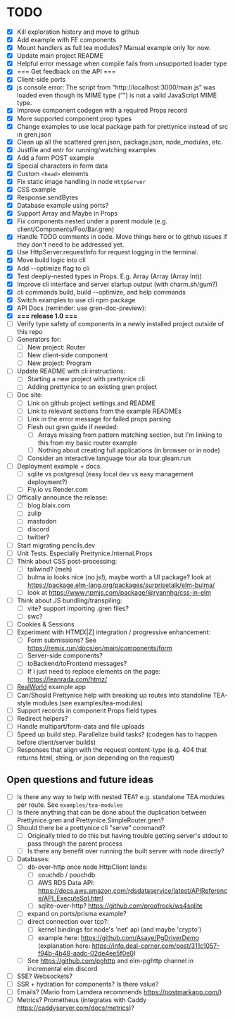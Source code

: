 # TODO

- [X] Kill exploration history and move to github
- [X] Add example with FE components
- [X] Mount handlers as full tea modules? Manual example only for now.
- [X] Update main project README
- [X] Helpful error message when compile fails from unsupported loader type
- [X] === Get feedback on the API ===
- [X] Client-side ports
- [X] js console error: The script from “http://localhost:3000/main.js” was loaded even though its MIME type (“”) is not a valid JavaScript MIME type.
- [X] Improve component codegen with a required Props record
- [X] More supported component prop types
- [X] Change examples to use local package path for prettynice instead of src in gren.json
- [X] Clean up all the scattered gren.json, package.json, node_modules, etc.
- [X] Justfile and entr for running/watching examples
- [X] Add a form POST example
- [X] Special characters in form data
- [X] Custom `<head>` elements
- [X] Fix static image handling in node `HttpServer`
- [X] CSS example
- [X] Response.sendBytes
- [X] Database example using ports?
- [X] Support Array and Maybe in Props
- [X] Fix components nested under a parent module (e.g. client/Components/Foo/Bar.gren)
- [X] Handle TODO comments in code. Move things here or to github issues if they don't need to be addressed yet.
- [X] Use HttpServer.requestInfo for request logging in the terminal.
- [X] Move build logic into cli
- [X] Add --optimize flag to cli
- [X] Test deeply-nested types in Props. E.g. Array (Array (Array Int))
- [X] Improve cli interface and server startup output (with charm.sh/gum?)
- [X] cli commands build, build --optimize, and help commands
- [X] Switch examples to use cli npm package
- [X] API Docs (reminder: use gren-doc-preview):
- [X] **=== release 1.0 ===**
- [ ] Verify type safety of components in a newly installed project outside of this repo
- [ ] Generators for:
  - [ ] New project: Router
  - [ ] New client-side component
  - [ ] New project: Program
- [ ] Update README with cli instructions:
  - [ ] Starting a new project with prettynice cli
  - [ ] Adding prettynice to an existing gren project
- [ ] Doc site:
  - [ ] Link on github project settings and README
  - [ ] Link to relevant sections from the example READMEs
  - [ ] Link in the error message for failed props parsing
  - [ ] Flesh out gren guide if needed:
    - [ ] Arrays missing from pattern matching section, but I'm linking to this from my basic router example
    - [ ] Nothing about creating full applications (in browser or in node)
  - [ ] Consider an interactive language tour ala tour.gleam.run
- [ ] Deployment example + docs.
  - [ ] sqlite vs postgresql (easy local dev vs easy management deployment?)
  - [ ] Fly.io vs Render.com
- [ ] Offically announce the release:
  - [ ] blog.blaix.com
  - [ ] zulip
  - [ ] mastodon
  - [ ] discord
  - [ ] twitter?
- [ ] Start migrating pencils.dev
- [ ] Unit Tests. Especially Prettynice.Internal.Props
- [ ] Think about CSS post-processing:
  - [ ] tailwind? (meh)
  - [ ] bulma.io looks nice (no js!), maybe worth a UI package? look at https://package.elm-lang.org/packages/surprisetalk/elm-bulma/
  - [ ] look at <https://www.npmjs.com/package/@ryannhg/css-in-elm>
- [ ] Think about JS bundling/transpiling:
  - [ ] vite? support importing .gren files?
  - [ ] swc?
- [ ] Cookies & Sessions
- [ ] Experiment with HTM[X|Z] integration / progressive enhancement:
  - [ ] Form submissions? See https://remix.run/docs/en/main/components/form
  - [ ] Server-side components?
  - [ ] toBackend/toFrontend messages?
  - [ ] If I just need to replace elements on the page: https://leanrada.com/htmz/
- [ ] [RealWorld](https://github.com/gothinkster/realworld) example app
- [ ] Can/Should Prettynice help with breaking up routes into standoline TEA-style modules (see examples/tea-modules)
- [ ] Support records in component Props field types
- [ ] Redirect helpers?
- [ ] Handle multipart/form-data and file uploads
- [ ] Speed up build step. Parallelize build tasks? (codegen has to happen before client/server builds)
- [ ] Responses that align with the request content-type (e.g. 404 that returns html, string, or json depending on the request)

## Open questions and future ideas

- [ ] Is there any way to help with nested TEA? e.g. standalone TEA modules per route. See `examples/tea-modules`
- [ ] Is there anything that can be done about the duplication between Prettynice.gren and Prettynice.SimpleRouter.gren?
- [ ] Should there be a prettynice cli "serve" command?
    - [ ] Originally tried to do this but having trouble getting server's stdout to pass through the parent process
    - [ ] Is there any benefit over running the built server with node directly?
- [ ] Databases:
  - [ ] db-over-http once node HttpClient lands:
    - [ ] couchdb / pouchdb
    - [ ] AWS RDS Data API: https://docs.aws.amazon.com/rdsdataservice/latest/APIReference/API_ExecuteSql.html
    - [ ] sqlite-over-http? https://github.com/proofrock/ws4sqlite
  - [ ] expand on ports/prisma example?
  - [ ] direct connection over tcp?:
    - [ ] kernel bindings for node's 'net' api (and maybe 'crypto')
    - [ ] example here: https://github.com/Asaye/PgDriverDemo (explanation here: https://info.deal-corner.com/post/311c1057-f94b-4b48-aadc-02de4ee5f0e0)
  - [ ] See https://github.com/pghttp and elm-pghttp channel in incremental elm discord
- [ ] SSE? Websockets?
- [ ] SSR + hydration for components? Is there value?
- [ ] Emails? (Mario from Lamdera recommends https://postmarkapp.com/)
- [ ] Metrics? Prometheus (integrates with Caddy https://caddyserver.com/docs/metrics)?

